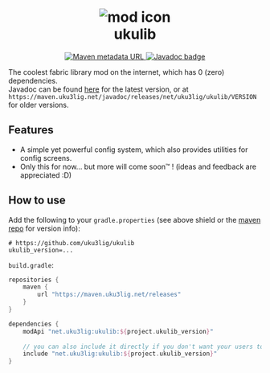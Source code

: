 <h1 align="center">
    <img src="https://raw.githubusercontent.com/uku3lig/ukulib/1.19/src/main/resources/assets/ukulib/icon.png" alt="mod icon"/>
    <br>
    ukulib
</h1>
<p align="center">
    <a href="https://maven.uku3lig.net/#/releases/net/uku3lig/ukulib">
        <img src="https://img.shields.io/maven-metadata/v?metadataUrl=https%3A%2F%2Fmaven.uku3lig.net%2Freleases%2Fnet%2Fuku3lig%2Fukulib%2Fmaven-metadata.xml&color=brightgreen&style=for-the-badge" alt="Maven metadata URL" />
    </a>
    <a href="https://maven.uku3lig.net/javadoc/releases/net/uku3lig/ukulib/latest">
        <img src="https://img.shields.io/badge/javadoc-latest-blue?style=for-the-badge" alt="Javadoc badge" />
    </a>
</p>

The coolest fabric library mod on the internet, which has 0 (zero) dependencies. <br>
Javadoc can be found [here](https://maven.uku3lig.net/javadoc/releases/net/uku3lig/ukulib/latest) for the latest version, or at `https://maven.uku3lig.net/javadoc/releases/net/uku3lig/ukulib/VERSION` for older versions.

## Features
 * A simple yet powerful config system, which also provides utilities for config screens.
 * Only this for now... but more will come soon™️ ! (ideas and feedback are appreciated :D)

## How to use

Add the following to your `gradle.properties` (see above shield or the [maven repo](https://maven.uku3lig.net/#/releases/net/uku3lig/ukulib) for version info):
```properties
# https://github.com/uku3lig/ukulib
ukulib_version=...
```

`build.gradle`:
```groovy
repositories {
    maven {
        url "https://maven.uku3lig.net/releases"
    }
}

dependencies {
    modApi "net.uku3lig:ukulib:${project.ukulib_version}"
    
    // you can also include it directly if you don't want your users to download it
    include "net.uku3lig:ukulib:${project.ukulib_version}"
}
```
